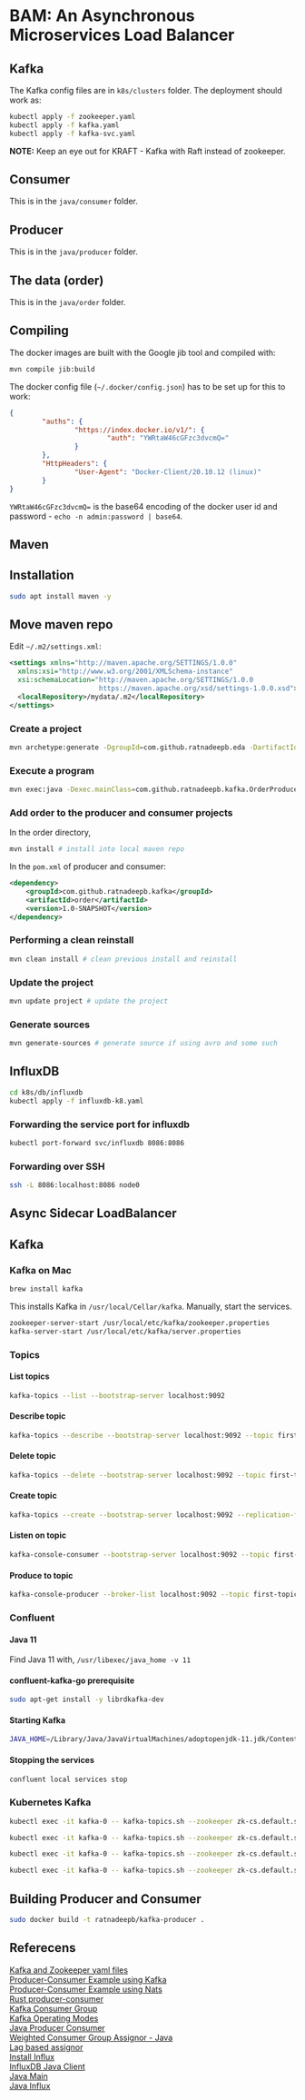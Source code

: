 # BAM: An Asynchronous Microservices Load Balancer

## Kafka

The Kafka config files are in `k8s/clusters` folder. The deployment should work as:

```bash
kubectl apply -f zookeeper.yaml
kubectl apply -f kafka.yaml
kubectl apply -f kafka-svc.yaml
```

**NOTE:** Keep an eye out for KRAFT - Kafka with Raft instead of zookeeper.

## Consumer

This is in the `java/consumer` folder.

## Producer

This is in the `java/producer` folder.

## The data (order)

This is in the `java/order` folder.

## Compiling

The docker images are built with the Google jib tool and compiled with:

```bash
mvn compile jib:build
```

The docker config file (`~/.docker/config.json`) has to be set up for this to work:

```json
{
        "auths": {
                "https://index.docker.io/v1/": {
                        "auth": "YWRtaW46cGFzc3dvcmQ="
                }
        },
        "HttpHeaders": {
                "User-Agent": "Docker-Client/20.10.12 (linux)"
        }
}
```

`YWRtaW46cGFzc3dvcmQ=` is the base64 encoding of the docker user id and password - `echo -n admin:password | base64`.

## Maven

## Installation

```bash
sudo apt install maven -y
```

## Move maven repo

Edit `~/.m2/settings.xml`:

```xml
<settings xmlns="http://maven.apache.org/SETTINGS/1.0.0"
  xmlns:xsi="http://www.w3.org/2001/XMLSchema-instance"
  xsi:schemaLocation="http://maven.apache.org/SETTINGS/1.0.0
                      https://maven.apache.org/xsd/settings-1.0.0.xsd">
  <localRepository>/mydata/.m2</localRepository>
</settings>
```

### Create a project

```bash
mvn archetype:generate -DgroupId=com.github.ratnadeepb.eda -DartifactId=producer -DarchetypeArtifactId=maven-archetype-quickstart -DinteractiveMode=false
```

### Execute a program

```bash
mvn exec:java -Dexec.mainClass=com.github.ratnadeepb.kafka.OrderProducer
```

### Add order to the producer and consumer projects

In the order directory,

```bash
mvn install # install into local maven repo
```

In the `pom.xml` of producer and consumer:

```xml
<dependency>
    <groupId>com.github.ratnadeepb.kafka</groupId>
    <artifactId>order</artifactId>
    <version>1.0-SNAPSHOT</version>
</dependency>
```

### Performing a clean reinstall

```bash
mvn clean install # clean previous install and reinstall
```


### Update the project

```bash
mvn update project # update the project
```

### Generate sources

```bash
mvn generate-sources # generate source if using avro and some such
```

## InfluxDB

```bash
cd k8s/db/influxdb
kubectl apply -f influxdb-k8.yaml 
```

### Forwarding the service port for influxdb

```bash
kubectl port-forward svc/influxdb 8086:8086
```

### Forwarding over SSH

```bash
ssh -L 8086:localhost:8086 node0
```

## Async Sidecar LoadBalancer

## Kafka

### Kafka on Mac

```bash
brew install kafka
```

This installs Kafka in `/usr/local/Cellar/kafka`. Manually, start the services.

```bash
zookeeper-server-start /usr/local/etc/kafka/zookeeper.properties
kafka-server-start /usr/local/etc/kafka/server.properties
```

### Topics

#### List topics

```bash
kafka-topics --list --bootstrap-server localhost:9092
```

#### Describe topic

```bash
kafka-topics --describe --bootstrap-server localhost:9092 --topic first-topic
```

#### Delete topic

```bash
kafka-topics --delete --bootstrap-server localhost:9092 --topic first-topic
```

#### Create topic

```bash
kafka-topics --create --bootstrap-server localhost:9092 --replication-factor 1 --partitions 10 --topic first-topic
```

#### Listen on topic

```bash
kafka-console-consumer --bootstrap-server localhost:9092 --topic first-topic
```

#### Produce to topic

```bash
kafka-console-producer --broker-list localhost:9092 --topic first-topic
```

### Confluent

#### Java 11

Find Java 11 with, `/usr/libexec/java_home -v 11`

#### confluent-kafka-go prerequisite

```bash
sudo apt-get install -y librdkafka-dev
```

#### Starting Kafka

```bash
JAVA_HOME=/Library/Java/JavaVirtualMachines/adoptopenjdk-11.jdk/Contents/Home confluent local services start
```

#### Stopping the services

```bash
confluent local services stop
```

### Kubernetes Kafka

```bash
kubectl exec -it kafka-0 -- kafka-topics.sh --zookeeper zk-cs.default.svc.cluster.local:2181 --list
```

```bash
kubectl exec -it kafka-0 -- kafka-topics.sh --zookeeper zk-cs.default.svc.cluster.local:2181 --describe --topic OrderTopic
```

```bash
kubectl exec -it kafka-0 -- kafka-topics.sh --zookeeper zk-cs.default.svc.cluster.local:2181 --delete --topic OrderTopic
```

```bash
kubectl exec -it kafka-0 -- kafka-topics.sh --zookeeper zk-cs.default.svc.cluster.local:2181 --create --replication-factor 2 --partitions 10 --topic OrderTopic
```

## Building Producer and Consumer

```bash
sudo docker build -t ratnadeepb/kafka-producer .
```

## Referecens
[Kafka and Zookeeper yaml files](https://github.com/mmohamed/kafka-kubernetes)</br>
[Producer-Consumer Example using Kafka](https://medium.com/swlh/apache-kafka-with-golang-227f9f2eb818)</br>
[Producer-Consumer Example using Nats](https://shijuvar.medium.com/building-event-driven-distributed-systems-in-go-with-grpc-nats-jetstream-and-cockroachdb-c4b899c8636d)</br>
[Rust producer-consumer](https://itnext.io/getting-started-with-kafka-and-rust-part-1-e0074961ec6b)</br>
[Kafka Consumer Group](https://medium.com/@ronnansouza/setting-up-a-kafka-broker-using-docker-creating-a-producer-and-consumer-group-with-multiple-384b724cd324)</br>
[Kafka Operating Modes](https://medium.com/swlh/how-to-consume-kafka-efficiently-in-golang-264f7fe2155b)</br>
[Java Producer Consumer](https://medium.com/pharos-production/kafka-using-java-e10bfeec8638)</br>
[Weighted Consumer Group Assignor - Java](https://blog.devgenius.io/diving-into-kafka-partitioning-by-building-a-custom-partition-assignor-656eb99bf885)</br>
[Lag based assignor](https://github.com/grantneale/kafka-lag-based-assignor)</br>
[Install Influx](https://docs.influxdata.com/influxdb/v2.4/install/?t=CLI+Setup)</br>
[InfluxDB Java Client](https://www.influxdata.com/blog/getting-started-java-influxdb/)</br>
[Java Main](https://github.com/rvsathe/JavaInfluxDBExample/blob/main/src/main/java/com/example/influxdbexample/App.java)</br>
[Java Influx](https://github.com/rvsathe/JavaInfluxDBExample/blob/main/src/main/java/com/example/influxdbexample/InfluxDBConnectionClass.java)</br>
